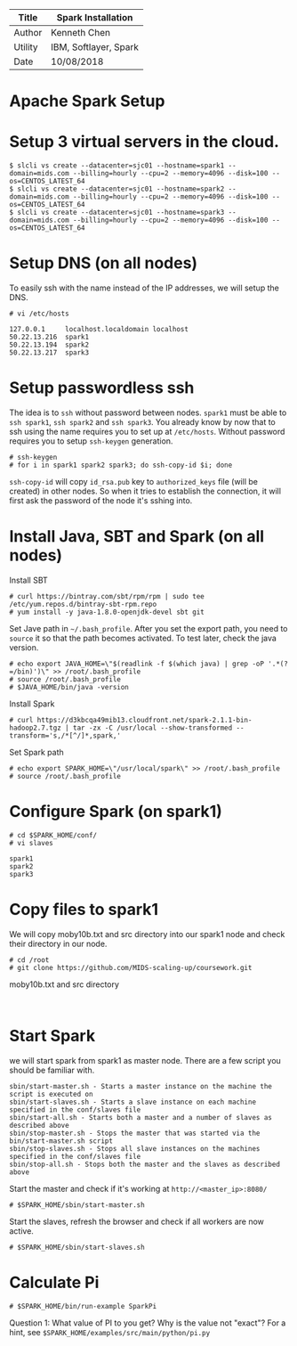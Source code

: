 |Title |  Spark Installation |
|-----------|----------------------------------|
|Author | Kenneth Chen |
|Utility | IBM, Softlayer, Spark |
|Date | 10/08/2018 |

# Apache Spark Setup

# Setup 3 virtual servers in the cloud. 
```
$ slcli vs create --datacenter=sjc01 --hostname=spark1 --domain=mids.com --billing=hourly --cpu=2 --memory=4096 --disk=100 --os=CENTOS_LATEST_64
$ slcli vs create --datacenter=sjc01 --hostname=spark2 --domain=mids.com --billing=hourly --cpu=2 --memory=4096 --disk=100 --os=CENTOS_LATEST_64
$ slcli vs create --datacenter=sjc01 --hostname=spark3 --domain=mids.com --billing=hourly --cpu=2 --memory=4096 --disk=100 --os=CENTOS_LATEST_64
```
# Setup DNS (on all nodes)
To easily ssh with the name instead of the IP addresses, we will setup the DNS. 

```
# vi /etc/hosts

127.0.0.1     localhost.localdomain localhost
50.22.13.216  spark1
50.22.13.194  spark2
50.22.13.217  spark3
```

# Setup passwordless ssh
The idea is to `ssh` without password between nodes. `spark1` must be able to `ssh spark1`, `ssh spark2` and `ssh spark3`. You already know by now that to ssh using the name requires you to set up at `/etc/hosts`. Without password requires you to setup `ssh-keygen` generation. 

```
# ssh-keygen
# for i in spark1 spark2 spark3; do ssh-copy-id $i; done
```
`ssh-copy-id` will copy `id_rsa.pub` key to `authorized_keys` file (will be created) in other nodes. So when it tries to establish the connection, it will first ask the password of the node it's sshing into. 

# Install Java, SBT and Spark (on all nodes)

Install SBT
```
# curl https://bintray.com/sbt/rpm/rpm | sudo tee /etc/yum.repos.d/bintray-sbt-rpm.repo
# yum install -y java-1.8.0-openjdk-devel sbt git
```
Set Jave path in `~/.bash_profile`. After you set the export path, you need to `source` it so that the path becomes activated. To test later, check the java version.
```
# echo export JAVA_HOME=\"$(readlink -f $(which java) | grep -oP '.*(?=/bin)')\" >> /root/.bash_profile
# source /root/.bash_profile
# $JAVA_HOME/bin/java -version
```
Install Spark
```
# curl https://d3kbcqa49mib13.cloudfront.net/spark-2.1.1-bin-hadoop2.7.tgz | tar -zx -C /usr/local --show-transformed --transform='s,/*[^/]*,spark,'
```
Set Spark path
```
# echo export SPARK_HOME=\"/usr/local/spark\" >> /root/.bash_profile
# source /root/.bash_profile
```
# Configure Spark (on spark1)

```
# cd $SPARK_HOME/conf/
# vi slaves

spark1
spark2
spark3
```

# Copy files to spark1
We will copy moby10b.txt and src directory into our spark1 node and check their directory in our node. 
```
# cd /root
# git clone https://github.com/MIDS-scaling-up/coursework.git
```
moby10b.txt and src directory
```


```

# Start Spark
we will start spark from spark1 as master node. There are a few script you should be familiar with.  
```
sbin/start-master.sh - Starts a master instance on the machine the script is executed on
sbin/start-slaves.sh - Starts a slave instance on each machine specified in the conf/slaves file
sbin/start-all.sh - Starts both a master and a number of slaves as described above
sbin/stop-master.sh - Stops the master that was started via the bin/start-master.sh script
sbin/stop-slaves.sh - Stops all slave instances on the machines specified in the conf/slaves file
sbin/stop-all.sh - Stops both the master and the slaves as described above
```

Start the master and check if it's working at `http://<master_ip>:8080/`
```
# $SPARK_HOME/sbin/start-master.sh
```
Start the slaves, refresh the browser and check if all workers are now active. 
```
# $SPARK_HOME/sbin/start-slaves.sh
```

# Calculate Pi
```
# $SPARK_HOME/bin/run-example SparkPi
```

Question 1: What value of PI to you get? Why is the value not "exact"? For a hint, see `$SPARK_HOME/examples/src/main/python/pi.py`






